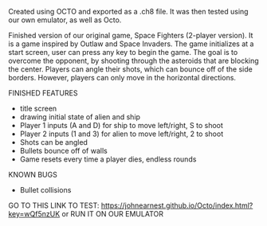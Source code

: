 Created using OCTO and exported as a .ch8 file. It was then tested using our own emulator, as well as Octo.

<p>Finished version of our original game, Space Fighters (2-player version). It is a game inspired by Outlaw and Space Invaders. The game initializes at a start screen, user can press any key to begin the game. The goal is to overcome the opponent, by shooting through the asteroids that are blocking the center. Players can angle their shots, which can bounce off of the side borders. However, players can only move in the horizontal directions.</p>

FINISHED FEATURES
- title screen
- drawing initial state of alien and ship
- Player 1 inputs (A and D) for ship to move left/right, S to shoot
- Player 2 inputs (1 and 3) for alien to move left/right, 2 to shoot
- Shots can be angled
- Bullets bounce off of walls
- Game resets every time a player dies, endless rounds

KNOWN BUGS
- Bullet collisions

GO TO THIS LINK TO TEST: https://johnearnest.github.io/Octo/index.html?key=wQf5nzUK
or RUN IT ON OUR EMULATOR
